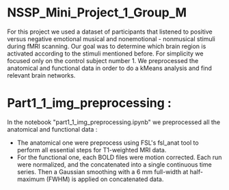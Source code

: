# NSSP_Mini_Project_1_Group_M

For this project we used a dataset of participants that listened to positive versus negative emotional musical and nonemotional - nonmusical stimuli during fMRI scanning. 
Our goal was to determine which brain region is activated according to the stimuli mentioned before. For simplicity we focused only on the control subject number 1. We preprocessed the anatomical and functional data in order to do a kMeans analysis and find relevant brain networks. 

# Part1_1_img_preprocessing : 
In the notebook "part1_1_img_preprocessing.ipynb" we preprocessed all the anatomical and functional data : 
  - The anatomical one were preprocess using  FSL's fsl\_anat tool to perform all essential steps for T1-weighted MRI data.
  - For the functional one, each BOLD files were motion corrected. Each run were normalized, and the concatenated into a single     continuous time series. Then a Gaussian smoothing with a 6 mm full-width at half-maximum (FWHM) is applied on concatenated      data.
